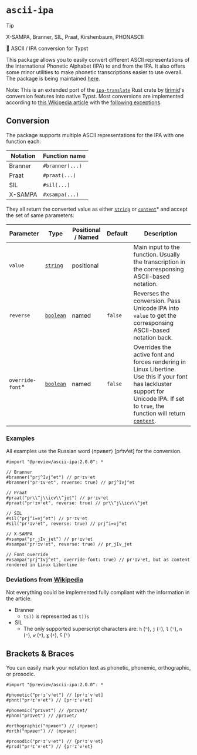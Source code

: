 # `ascii-ipa`

> [!TIP]
> X-SAMPA, Branner, SIL, Praat, Kirshenbaum, PHONASCII

🔄 ASCII / IPA conversion for Typst

This package allows you to easily convert different ASCII representations of the International Phonetic Alphabet (IPA) to and from the IPA.
It also offers some minor utilities to make phonetic transcriptions easier to use overall.
The package is being maintained [here][repo].

Note: This is an extended port of the [`ipa-translate`][ipa-translate] Rust crate by [tirimid][tirimid]'s conversion features into native Typst.
Most conversions are implemented according to [this Wikipedia article][ipa-wikipedia] with the [following exceptions](#deviations-from-wikipedia).

## Conversion

The package supports multiple ASCII representations for the IPA with one function each:

| Notation | Function name   |
|----------|-----------------|
| Branner  | `#branner(...)` |
| Praat    | `#praat(...)`   |
| SIL      | `#sil(...)`     |
| X-SAMPA  | `#xsampa(...)`  |

They all return the converted value as either [`string`][typst-str] or [`content`][typst-content]* and accept the set of same parameters:

| Parameter          | Type                    | Positional / Named | Default | Description                                                                                                                                                                                |
|--------------------|-------------------------|--------------------|---------|--------------------------------------------------------------------------------------------------------------------------------------------------------------------------------------------|
| `value`            | [`string`][typst-str]   | positional         |         | Main input to the function. Usually the transcription in the corresponsing ASCII-based notation.                                                                                           |
| `reverse`          | [`boolean`][typst-bool] | named              | `false` | Reverses the conversion. Pass Unicode IPA into `value` to get the corresponsing ASCII-based notation back.                                                                                 |
| `override-font`\* | [`boolean`][typst-bool] | named              | `false` | Overrides the active font and forces rendering in Linux Libertine. Use this if your font has lackluster support for Unicode IPA. If set to `true`, the function will return [`content`][typst-content]. |

### Examples

All examples use the Russian word ⟨привет⟩ [prʲɪvʲet] for the conversion.

```typst
#import "@preview/ascii-ipa:2.0.0": *

// Branner
#branner("prj^Ivj^et") // prʲɪvʲet
#branner("prʲɪvʲet", reverse: true) // prj^Ivj^et

// Praat
#praat("pr\\^j\\icv\\^jet") // prʲɪvʲet
#praat("prʲɪvʲet", reverse: true) // pr\\^j\\icv\\^jet

// SIL
#sil("prj^i=vj^et") // prʲɪvʲet
#sil("prʲɪvʲet", reverse: true) // prj^i=vj^et

// X-SAMPA
#xsampa("pr_jIv_jet") // prʲɪvʲet
#xsampa("prʲɪvʲet", reverse: true) // pr_jIv_jet

// Font override
#xsampa("prj^Ivj^et", override-font: true) // prʲɪvʲet, but as content rendered in Linux Libertine
```

### Deviations from [Wikipedia][ipa-wikipedia]

Not everything could be implemented fully compliant with the information in the article.

- Branner
  - `ts))` is represented as `t))s`
- SIL
  - The only supported superscript characters are: `h` (`ʰ`), `j` (`ʲ`), `l` (`ˡ`), `n` (`ⁿ`), `w` (`ʷ`), `ɣ` (`ˠ`), `ʕ` (`ˤ`)

## Brackets & Braces

You can easily mark your notation text as phonetic, phonemic, orthographic, or prosodic.

```typst
#import "@preview/ascii-ipa:2.0.0": *

#phonetic("prʲɪˈvʲet") // [prʲɪˈvʲet]
#phnt("prʲɪˈvʲet") // [prʲɪˈvʲet]

#phonemic("prɪvet") // /prɪvet/
#phnm("prɪvet") // /prɪvet/

#orthographic("привет") // ⟨привет⟩
#orth("привет") // ⟨привет⟩

#prosodic("prʲɪˈvʲet") // {prʲɪˈvʲet}
#prsd("prʲɪˈvʲet") // {prʲɪˈvʲet}
```

[repo]: https://github.com/imatpot/typst-packages
[ipa-translate]: https://github.com/tirimid/ipa-translate
[tirimid]: https://github.com/tirimid
[ipa-wikipedia]: https://en.wikipedia.org/wiki/Comparison_of_ASCII_encodings_of_the_International_Phonetic_Alphabet
[typst-content]: https://typst.app/docs/reference/foundations/content/
[typst-str]: https://typst.app/docs/reference/foundations/str/
[typst-bool]: https://typst.app/docs/reference/foundations/bool/
